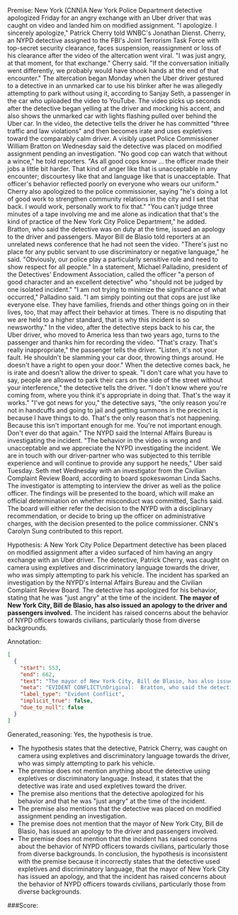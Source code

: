 
Premise:
New York (CNN)A New York Police Department detective apologized Friday for an angry exchange with an Uber driver that was caught on video and landed him on modified assignment. "I apologize. I sincerely apologize," Patrick Cherry told WNBC's Jonathan Dienst. Cherry, an NYPD detective assigned to the FBI's Joint Terrorism Task Force with top-secret security clearance, faces suspension, reassignment or loss of his clearance after the video of the altercation went viral. "I was just angry, at that moment, for that exchange." Cherry said. "If the conversation initially went differently, we probably would have shook hands at the end of that encounter." The altercation began Monday when the Uber driver gestured to a detective in an unmarked car to use his blinker after he was allegedly attempting to park without using it, according to Sanjay Seth, a passenger in the car who uploaded the video to YouTube. The video picks up seconds after the detective began yelling at the driver and mocking his accent, and also shows the unmarked car with lights flashing pulled over behind the Uber car. In the video, the detective tells the driver he has committed "three traffic and law violations"  and then becomes irate and uses expletives toward the comparably calm driver. A visibly upset Police Commissioner William Bratton on Wednesday said the detective was placed on modified assignment pending an investigation. "No good cop can watch that without a wince," he told reporters. "As all good cops know ... the officer made their jobs a little bit harder. That kind of anger like that is unacceptable in any encounter; discourtesy like that and language like that is unacceptable. That officer's behavior reflected poorly on everyone who wears our uniform." Cherry also apologized to the police commissioner, saying "he's doing a lot of good work to strengthen community relations in the city and I set that back. I would work, personally work to fix that." "You can't judge three minutes of a tape involving me and me alone as indication that that's the kind of practice of the New York City Police Department," he added. Bratton, who said the detective was on duty at the time, issued an apology to the driver and passengers. Mayor Bill de Blasio told reporters at an unrelated news conference that he had not seen the video. "There's just no place for any public servant to use discriminatory or negative language," he said. "Obviously, our police play a particularly sensitive role and need to show respect for all people." In a statement, Michael Palladino, president of the Detectives' Endowment Association, called the officer "a person of good character and an excellent detective" who "should not be judged by one isolated incident." "I am not trying to minimize the significance of what occurred," Palladino said. "I am simply pointing out that cops are just like everyone else. They have families, friends and other things going on in their lives, too, that may affect their behavior at times. There is no disputing that we are held to a higher standard, that is why this incident is so newsworthy." In the video, after the detective steps back to his car, the Uber driver, who moved to America less than two years ago, turns to the passenger and thanks him for recording the video. "That's crazy. That's really inappropriate," the passenger tells the driver. "Listen, it's not your fault. He shouldn't be slamming your car door, throwing things around. He doesn't have a right to open your door." When the detective comes back, he is irate and doesn't allow the driver to speak. "I don't care what you have to say, people are allowed to park their cars on the side of the street without your interference," the detective tells the driver. "I don't know where you're coming from, where you think it's appropriate in doing that. That's the way it works." "I've got news for you," the detective says, "the only reason you're not in handcuffs and going to jail and getting summons in the precinct is because I have things to do. That's the only reason that's not happening. Because this isn't important enough for me. You're not important enough. Don't ever do that again." The NYPD said the Internal Affairs Bureau is investigating the incident. "The behavior in the video is wrong and unacceptable and we appreciate the NYPD investigating the incident. We are in touch with our driver-partner who was subjected to this terrible experience and will continue to provide any support he needs," Uber said Tuesday. Seth met Wednesday with an investigator from the Civilian Complaint Review Board, according to board spokeswoman Linda Sachs. The investigator is attempting to interview the driver as well as the police officer. The findings will be presented to the board, which will make an official determination on whether misconduct was committed, Sachs said. The board will either refer the decision to the NYPD with a disciplinary recommendation, or decide to bring up the officer on administrative charges, with the decision presented to the police commissioner. CNN's Carolyn Sung contributed to this report.


Hypothesis:
A New York City Police Department detective has been placed on modified assignment after a video surfaced of him having an angry exchange with an Uber driver. The detective, Patrick Cherry, was caught on camera using expletives and discriminatory language towards the driver, who was simply attempting to park his vehicle. The incident has sparked an investigation by the NYPD's Internal Affairs Bureau and the Civilian Complaint Review Board. The detective has apologized for his behavior, stating that he was "just angry" at the time of the incident. **The mayor of New York City, Bill de Blasio, has also issued an apology to the driver and passengers involved.** The incident has raised concerns about the behavior of NYPD officers towards civilians, particularly those from diverse backgrounds.

Annotation:
```json
[
  {
    "start": 553,
    "end": 662,
    "text": "The mayor of New York City, Bill de Blasio, has also issued an apology to the driver and passengers involved.",
    "meta": "EVIDENT CONFLICT\nOriginal:  Bratton, who said the detective was on duty at the time, issued an apology to the driver and passengers\nGenerated: The mayor of New York City, Bill de Blasio, has also issued an apology to the driver and passengers involved.",
    "label_type": "Evident Conflict",
    "implicit_true": false,
    "due_to_null": false
  }
]
```

Generated_reasoning:
Yes, the hypothesis is true. 
- The hypothesis states that the detective, Patrick Cherry, was caught on camera using expletives and discriminatory language towards the driver, who was simply attempting to park his vehicle. 
- The premise does not mention anything about the detective using expletives or discriminatory language. Instead, it states that the detective was irate and used expletives toward the driver. 
- The premise also mentions that the detective apologized for his behavior and that he was "just angry" at the time of the incident. 
- The premise also mentions that the detective was placed on modified assignment pending an investigation. 
- The premise does not mention that the mayor of New York City, Bill de Blasio, has issued an apology to the driver and passengers involved. 
- The premise does not mention that the incident has raised concerns about the behavior of NYPD officers towards civilians, particularly those from diverse backgrounds. In conclusion, the hypothesis is inconsistent with the premise because it incorrectly states that the detective used expletives and discriminatory language, that the mayor of New York City has issued an apology, and that the incident has raised concerns about the behavior of NYPD officers towards civilians, particularly those from diverse backgrounds.

###Score:

